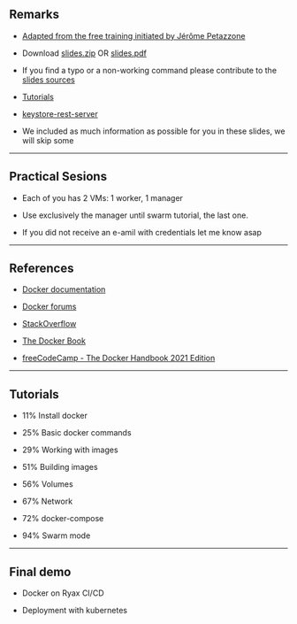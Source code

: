 ## Remarks

- [Adapted from the free training initiated by Jérôme Petazzone](https://github.com/jpetazzo/container.training)

- Download [slides.zip](https://pedrovelho.github.io/container.training/slides/slides.zip) OR [slides.pdf](https://pedrovelho.github.io/container.training/slides/slides.zip)

 
- If you find a typo or a non-working command please contribute to the [slides sources](https://github.com/pedrovelho/container.training)

- [Tutorials](https://github.com/pedrovelho/container.training.tutorials)

- [keystore-rest-server](https://github.com/pedrovelho/containers.training.rest-server)

- We included as much information as possible for you in these slides, we will skip some
---

## Practical Sesions

- Each of you has 2 VMs: 1 worker, 1 manager

- Use exclusively the manager until swarm tutorial, the last one.

- If you did not receive an e-amil with credentials let me know asap

---

## References

- [Docker documentation](https://docs.docker.com/get-started/)

- [Docker forums](https://forums.docker.com/)

- [StackOverflow](http://stackoverflow.com/questions/tagged/docker)

- [The Docker Book](http://lsi.vc.ehu.es/pablogn/docencia/manuales/The%20Docker%20Book.pdf)

- [freeCodeCamp - The Docker Handbook 2021 Edition](https://www.freecodecamp.org/news/the-docker-handbook/)


---

## Tutorials

[comment]: <> (Install docker after slide 71)
[comment]: <> (Basic docker commands after slide 160)
[comment]: <> (Working with images after slide 187)
[comment]: <> (Building images after slide 327)
[comment]: <> (Volumes after slide 354)
[comment]: <> (Network after slide 428)
[comment]: <> (docker-compose after slide 458)
[comment]: <> (swarm mode after slide 599)

* 11% Install docker 

* 25% Basic docker commands 

* 29% Working with images

* 51% Building images

* 56% Volumes

* 67% Network

* 72% docker-compose
 
* 94% Swarm mode
---

## Final demo


* Docker on Ryax CI/CD

* Deployment with kubernetes


